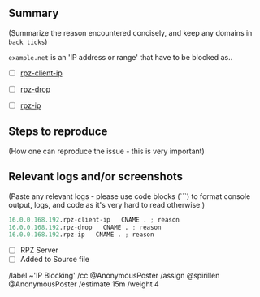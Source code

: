 ## Summary

(Summarize the reason encountered concisely, and keep any domains in 
`back ticks`)

`example.net` is an 'IP address or range' that have to be blocked as..

- [ ] [rpz-client-ip](source/ip-network-blocking/rpz-client-ip)
- [ ] [rpz-drop](source/ip-network-blocking/rpz-drop)
- [ ] [rpz-ip](source/ip-network-blocking/rpz-ip)


## Steps to reproduce

(How one can reproduce the issue - this is very important)



## Relevant logs and/or screenshots

(Paste any relevant logs - please use code blocks (```) to format 
console output, logs, and code as it's very hard to read otherwise.)


```python
16.0.0.168.192.rpz-client-ip   CNAME . ; reason
16.0.0.168.192.rpz-drop   CNAME . ; reason
16.0.0.168.192.rpz-ip   CNAME . ; reason
```

- [ ] RPZ Server
- [ ] Added to Source file

/label ~'IP Blocking' 
/cc @AnonymousPoster
/assign @spirillen @AnonymousPoster
/estimate 15m
/weight 4
